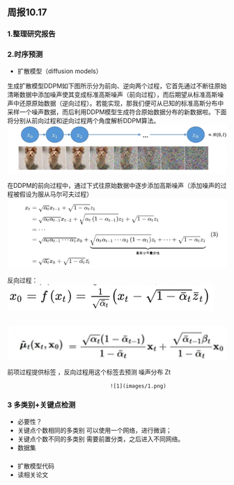 ## 周报10.17

### 1.整理研究报告

### 2.时序预测 

- 扩散模型（diffusion models）

生成扩散模型DDPM如下图所示分为前向、逆向两个过程，它首先通过不断往原始清晰数据中添加噪声使其变成标准高斯噪声（前向过程），而后期望从标准高斯噪声中还原原始数据（逆向过程）。若能实现，那我们便可从已知的标准高斯分布中采样一个噪声数据，而后利用DDPM模型生成符合原始数据分布的新数据啦。下面将分别从前向过程和逆向过程两个角度解析DDPM算法。
                                   ![10.173](images/10170.png)
                                   
在DDPM的前向过程中，通过下式往原始数据中逐步添加高斯噪声（添加噪声的过程被假设为服从马尔可夫过程）
                                    ![3](images/3.png)

反向过程：  
                                    ![2](images/1016.png)
                                    
​                                     ![2](images/2.png)

前项过程提供标签 ，反向过程用这个标签去预测 噪声分布 Zt

                                     ![1](images/1.png)
                                

### 3 多类别+关键点检测 
- 必要性？
- 关键点个数相同的多类别 可以使用一个网络，进行微调；
- 关键点个数不同的多类别 需要前置分类，之后进入不同网络。
- 数据集 
### 
- 扩散模型代码
- 读相关论文
